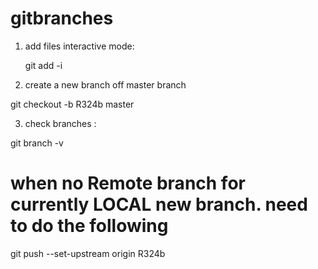 # gitbranches
1. add files interactive mode:

   git add -i 


2. create a new branch off master branch 

git checkout -b R324b master

3. check branches :

git branch -v

# when no Remote branch for currently LOCAL new branch.  need to do the following
git push --set-upstream origin R324b

